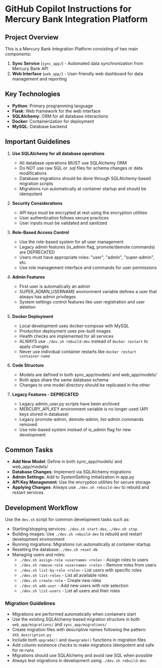 # GitHub Copilot Instructions for Mercury Bank Integration Platform

## Project Overview
This is a Mercury Bank Integration Platform consisting of two main components:
1. **Sync Service** (`sync_app/`) - Automated data synchronization from Mercury Bank API
2. **Web Interface** (`web_app/`) - User-friendly web dashboard for data management and reporting

## Key Technologies
- **Python**: Primary programming language
- **Flask**: Web framework for the web interface
- **SQLAlchemy**: ORM for all database interactions
- **Docker**: Containerization for deployment
- **MySQL**: Database backend

## Important Guidelines

1. **Use SQLAlchemy for all database operations**
   - All database operations MUST use SQLAlchemy ORM
   - Do NOT use raw SQL or .sql files for schema changes or data modifications
   - Database migrations should be done through SQLAlchemy-based migration scripts
   - Migrations run automatically at container startup and should be idempotent

2. **Security Considerations**
   - API keys must be encrypted at rest using the encryption utilities
   - User authentication follows secure practices
   - User inputs must be validated and sanitized

3. **Role-Based Access Control**
   - Use the role-based system for all user management
   - Legacy admin features (is_admin flag, promote/demote commands) are DEPRECATED
   - Users must have appropriate roles: "user", "admin", "super-admin", etc.
   - Use role management interface and commands for user permissions

4. **Admin Features**
   - First user is automatically an admin
   - SUPER_ADMIN_USERNAME environment variable defines a user that always has admin privileges
   - System settings control features like user registration and user deletion

5. **Docker Deployment**
   - Local development uses docker-compose with MySQL
   - Production deployment uses pre-built images
   - Health checks are implemented for all services
   - ALWAYS use `./dev.sh rebuild-dev` instead of `docker restart` to apply changes
   - Never use individual container restarts like `docker restart container-name`

6. **Code Structure**
   - Models are defined in both sync_app/models/ and web_app/models/
   - Both apps share the same database schema
   - Changes to one model directory should be replicated in the other

7. **Legacy Features - DEPRECATED**
   - Legacy admin_user.py scripts have been archived
   - MERCURY_API_KEY environment variable is no longer used (API keys stored in database)
   - Legacy promote-admin, demote-admin, list-admin commands removed
   - Use role-based system instead of is_admin flag for new development

## Common Tasks

- **Add New Model**: Define in both sync_app/models/ and web_app/models/
- **Database Changes**: Implement via SQLAlchemy migrations
- **Admin Settings**: Add to SystemSetting initialization in app.py
- **API Key Management**: Use the encryption utilities for secure storage
- **Applying Changes**: Always use `./dev.sh rebuild-dev` to rebuild and restart services

## Development Workflow
Use the `dev.sh` script for common development tasks such as:
- Starting/stopping services: `./dev.sh start-dev`, `./dev.sh stop`
- Building images: Use `./dev.sh rebuild-dev` to rebuild and restart development environment
- Running migrations: Migrations run automatically at container startup
- Resetting the database: `./dev.sh reset-db`
- Managing users and roles: 
  - `./dev.sh assign-role <username> <role>` - Assign roles to users
  - `./dev.sh remove-role <username> <role>` - Remove roles from users
  - `./dev.sh list-by-role <role>` - List users with specific roles
  - `./dev.sh list-roles` - List all available roles
  - `./dev.sh create-role` - Create new roles
  - `./dev.sh add-user` - Add new users with role selection
  - `./dev.sh list-users` - List all users and their roles

### Migration Guidelines
- Migrations are performed automatically when containers start
- Use the existing SQLAlchemy-based migration structure in both `web_app/migrations/` and `sync_app/migrations/`
- Create migration files with descriptive names following the pattern: `XXX_description.py`
- Include both `upgrade()` and `downgrade()` functions in migration files
- Add column existence checks to make migrations idempotent and safe for re-runs
- Migrations should use SQLAlchemy and avoid raw SQL when possible
- Always test migrations in development using `./dev.sh rebuild-dev`
